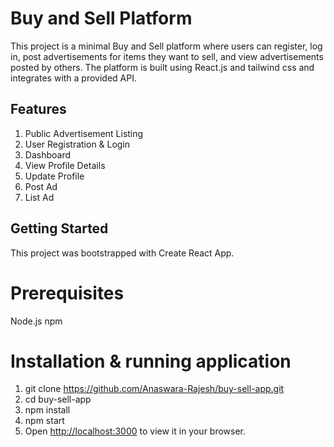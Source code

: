 # Buy and Sell Platform

This project is a minimal Buy and Sell platform where users can register, log in, post advertisements for items they want to sell, and view advertisements posted by others. The platform is built using React.js and tailwind css and integrates with a provided API.

## Features

1) Public Advertisement Listing
2) User Registration & Login
3) Dashboard
4) View Profile Details
5) Update Profile
6) Post Ad 
7) List Ad


## Getting Started 

This project was bootstrapped with Create React App.

# Prerequisites

Node.js
npm

# Installation & running application

1) git clone https://github.com/Anaswara-Rajesh/buy-sell-app.git
2) cd buy-sell-app
3) npm install
4) npm start
5) Open [http://localhost:3000](http://localhost:3000) to view it in your browser.

